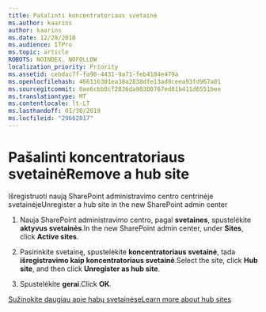 ```yaml
---
title: Pašalinti koncentratoriaus svetainė
ms.author: kaarins
author: kaarins
ms.date: 12/28/2018
ms.audience: ITPro
ms.topic: article
ROBOTS: NOINDEX, NOFOLLOW
localization_priority: Priority
ms.assetid: cebdac7f-fa90-4431-9a71-feb4104e479a
ms.openlocfilehash: 466116301ea38a2838dfe13ad8ceea93fd967a01
ms.sourcegitcommit: 0ae6cbb8cf2836da98300767ed81b411d6551bee
ms.translationtype: MT
ms.contentlocale: lt-LT
ms.lasthandoff: 01/30/2019
ms.locfileid: "29662017"
---
```

# <a name="remove-a-hub-site"></a><span data-ttu-id="025ce-102">Pašalinti koncentratoriaus svetainė</span><span class="sxs-lookup"><span data-stu-id="025ce-102">Remove a hub site</span></span>

<span data-ttu-id="025ce-103">Išregistruoti naują SharePoint administravimo centro centrinėje svetainėje</span><span class="sxs-lookup"><span data-stu-id="025ce-103">Unregister a hub site in the new SharePoint admin center</span></span>
  
1. <span data-ttu-id="025ce-104">Nauja SharePoint administravimo centro, pagal **svetaines**, spustelėkite **aktyvus svetainės**.</span><span class="sxs-lookup"><span data-stu-id="025ce-104">In the new SharePoint admin center, under **Sites**, click **Active sites**.</span></span> 
    
2. <span data-ttu-id="025ce-105">Pasirinkite svetainę, spustelėkite **koncentratoriaus svetainė**, tada **išregistravimo kaip koncentratoriaus svetainė**.</span><span class="sxs-lookup"><span data-stu-id="025ce-105">Select the site, click **Hub site**, and then click **Unregister as hub site**.</span></span> 
    
3. <span data-ttu-id="025ce-106">Spustelėkite **gerai**.</span><span class="sxs-lookup"><span data-stu-id="025ce-106">Click **OK**.</span></span> 
    
[<span data-ttu-id="025ce-107">Sužinokite daugiau apie habų svetainėse</span><span class="sxs-lookup"><span data-stu-id="025ce-107">Learn more about hub sites</span></span>](https://support.office.com/article/what-is-a-sharepoint-hub-site-fe26ae84-14b7-45b6-a6d1-948b3966427f?ui=en-US&amp;rs=en-US&amp;ad=US)
  

